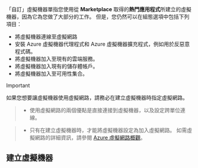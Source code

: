 

「自訂」虛擬機器單指您使用從 **Marketplace** 取得的**熱門應用程式**所建立的虛擬機器，因為它為您做了大部分的工作。 但是，您仍然可以在組態選項中包括下列項目：

* 將虛擬機器連線至虛擬網路
* 安裝 Azure 虛擬機器代理程式和 Azure 虛擬機器擴充程式，例如用於反惡意程式碼。
* 將虛擬機器加入至現有的雲端服務。
* 將虛擬機器加入現有的儲存體帳戶。
* 將虛擬機器加入至可用性集合。

<!--
> [!IMPORTANT]
> If you want your virtual machine to use a virtual network so you can connect to it directly by host name or set up cross-premises connections, make sure that you specify the virtual network when you create the virtual machine. A virtual machine can be configured to join a virtual network only when you create the virtual machine. For details on virtual networks, see [Azure Virtual Network overview](../articles/virtual-network/virtual-networks-overview.md).
>
>
 -->

> [!IMPORTANT]
> 如果您想要讓虛擬機器使用虛擬網路，請務必在建立虛擬機器時指定虛擬網路。

> * 使用虛擬網路的兩個優點是直接連接到虛擬機器，以及設定跨單位連線。

> * 只有在建立虛擬機器時，才能將虛擬機器設定為加入虛擬網路。 如需虛擬網路的詳細資訊，請參閱 [Azure 虛擬網路概觀](../articles/virtual-network/virtual-networks-overview.md)。
>
>

## <a name="to-create-the-virtual-machine"></a>建立虛擬機器
